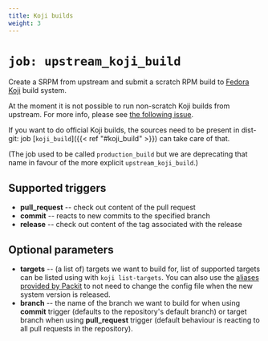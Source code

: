 ```yaml
---
title: Koji builds
weight: 3
---
```


# `job: upstream_koji_build`

Create a SRPM from upstream and submit a scratch RPM build
to [Fedora Koji](https://koji.fedoraproject.org/koji/) build system.

At the moment it is not possible to run non-scratch Koji builds from upstream.
For more info, please see [the following issue](https://pagure.io/releng/issue/9801).

If you want to do official Koji builds, the sources need to be present in
dist-git: job [`koji_build`]({{< ref "#koji_build" >}}) can take care of that.

(The job used to be called `production_build` but we are deprecating that name in favour of
the more explicit `upstream_koji_build`.)

## Supported triggers

* **pull_request** -- check out content of the pull request
* **commit** -- reacts to new commits to the specified branch
* **release** -- check out content of the tag associated with the release

## Optional parameters

* **targets** -- (a list of) targets we want to build for,
  list of supported targets can be listed using with `koji list-targets`.
  You can also use the [aliases provided by Packit](#aliases)
  to not need to change the config file when the new system version is released.
* **branch** -- the name of the branch we want to build for when using **commit** trigger
(defaults to the repository's default branch) or target branch when using **pull_request** trigger
(default behaviour is reacting to all pull requests in the repository).